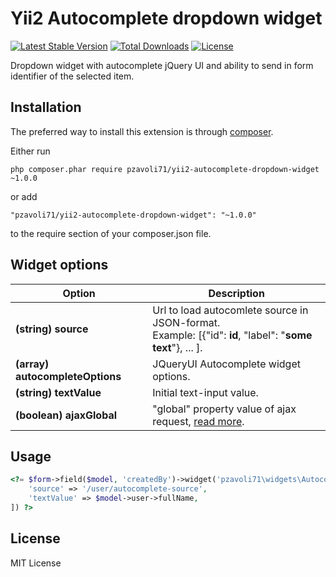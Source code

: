 # Yii2 Autocomplete dropdown widget
[![Latest Stable Version](https://poser.pugx.org/kl83/yii2-autocomplete-dropdown-widget/v/stable)](https://packagist.org/packages/kl83/yii2-autocomplete-dropdown-widget)
[![Total Downloads](https://poser.pugx.org/kl83/yii2-autocomplete-dropdown-widget/downloads)](https://packagist.org/packages/kl83/yii2-autocomplete-dropdown-widget)
[![License](https://poser.pugx.org/kl83/yii2-autocomplete-dropdown-widget/license)](https://packagist.org/packages/kl83/yii2-autocomplete-dropdown-widget)

Dropdown widget with autocomplete jQuery UI and ability to send in form identifier of the selected item.

## Installation
The preferred way to install this extension is through [composer](https://getcomposer.org/).

Either run
~~~
php composer.phar require pzavoli71/yii2-autocomplete-dropdown-widget ~1.0.0
~~~
or add
~~~
"pzavoli71/yii2-autocomplete-dropdown-widget": "~1.0.0"
~~~
to the require section of your composer.json file.

## Widget options
Option|Description
------|-----------
**(string) source**|Url to load autocomlete source in JSON-format.<br>Example: [{"id": **id**, "label": "**some text**"}, ... ].
**(array) autocompleteOptions**|JQueryUI Autocomplete widget options.
**(string) textValue**|Initial text-input value.
**(boolean) ajaxGlobal**|"global" property value of ajax request, [read more](http://api.jquery.com/jquery.ajax/).

## Usage
```php
<?= $form->field($model, 'createdBy')->widget('pzavoli71\widgets\AutocompleteDropdown', [
    'source' => '/user/autocomplete-source',
    'textValue' => $model->user->fullName,
]) ?>
```

## License
MIT License
